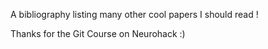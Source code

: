 A bibliography listing many other cool papers I should read !

Thanks for the Git Course on Neurohack :)